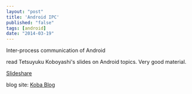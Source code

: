 ```yaml
---
layout: "post"
title: 'Android IPC'
published: "false"
tags: [android]
date: "2014-03-19"
---
```


Inter-process communication of Android

read Tetsuyuku Koboyashi's slides on Android topics. Very good material.

[Slideshare](http://www.slideshare.net/tetsu.koba?utm_campaign=profiletracking&utm_medium=sssite&utm_source=ssslideview)

blog site: [Koba Blog](http://kobablog.wordpress.com/2011/06/04/inter-process-communication-of-android/)